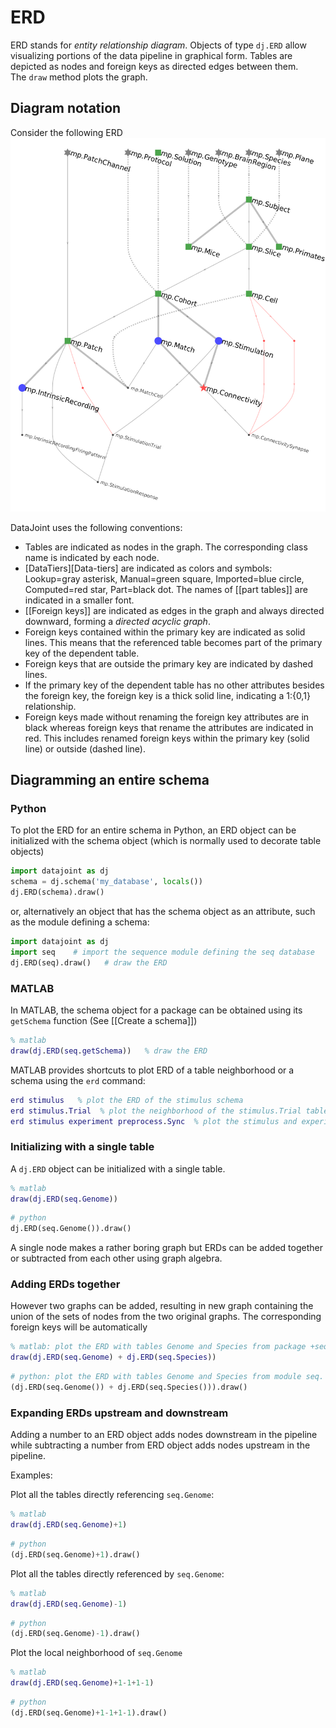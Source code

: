 # ERD

ERD stands for *entity relationship diagram*.  Objects of type `dj.ERD` allow visualizing portions of the data pipeline in graphical form.  Tables are depicted as nodes and foreign keys as directed edges between them.  
The `draw` method plots the graph.

## Diagram notation
Consider the following ERD
![](../_static/img/mp-erd.png)

DataJoint uses the following conventions: 
* Tables are indicated as nodes in the graph.  The corresponding class name is indicated by each node.
* [DataTiers][Data-tiers] are indicated as colors and symbols: Lookup=gray asterisk, Manual=green square, Imported=blue circle,  Computed=red star, Part=black dot.  The names of [[part tables]] are indicated in a smaller font.
* [[Foreign keys]] are indicated as edges in the graph and always directed downward, forming a *directed acyclic graph*.
* Foreign keys contained within the primary key are indicated as solid lines.  This means that the referenced table becomes part of the primary key of the dependent table.
* Foreign keys that are outside the primary key are indicated by dashed lines. 
* If the primary key of the dependent table has no other attributes besides the foreign key, the foreign key is a thick solid line, indicating a 1:{0,1} relationship. 
* Foreign keys made without renaming the foreign key attributes are in black whereas foreign keys that rename the attributes are indicated in red.  This includes renamed foreign keys within the primary key (solid line) or outside (dashed line).

## Diagramming an entire schema

### Python
To plot the ERD for an entire schema in Python, an ERD object can be initialized with the schema object (which is normally used to decorate table objects) 
```python
import datajoint as dj
schema = dj.schema('my_database', locals())
dj.ERD(schema).draw()
```
or, alternatively an object that has the schema object as an attribute, such as the module defining a schema:
```python
import datajoint as dj
import seq    # import the sequence module defining the seq database
dj.ERD(seq).draw()   # draw the ERD
```

### MATLAB
In MATLAB, the schema object for a package can be obtained using its `getSchema` function (See [[Create a schema]])

```matlab
% matlab
draw(dj.ERD(seq.getSchema))   % draw the ERD
```

MATLAB provides shortcuts to plot ERD of a table neighborhood or a schema using the `erd` command:
```matlab
erd stimulus   % plot the ERD of the stimulus schema
erd stimulus.Trial  % plot the neighborhood of the stimulus.Trial table
erd stimulus experiment preprocess.Sync  % plot the stimulus and experiment schemas and the neighborhood of preprocess.Sync
```

### Initializing with a single table
A `dj.ERD` object can be initialized with a single table.

```matlab
% matlab
draw(dj.ERD(seq.Genome))
```

```python
# python
dj.ERD(seq.Genome()).draw()
```

A single node makes a rather boring graph but ERDs can be added together or subtracted from each other using graph algebra.

### Adding ERDs together
However two graphs can be added, resulting in new graph containing the union of the sets of nodes from the two original graphs. The corresponding foreign keys will be automatically 

```matlab
% matlab: plot the ERD with tables Genome and Species from package +seq.
draw(dj.ERD(seq.Genome) + dj.ERD(seq.Species))
```
```python
# python: plot the ERD with tables Genome and Species from module seq.
(dj.ERD(seq.Genome()) + dj.ERD(seq.Species())).draw()
```

### Expanding ERDs upstream and downstream 
Adding a number to an ERD object adds nodes downstream in the pipeline while subtracting a number from ERD object adds nodes upstream in the pipeline.

Examples:

Plot all the tables directly referencing `seq.Genome`:
```matlab
% matlab
draw(dj.ERD(seq.Genome)+1)
```
```python
# python
(dj.ERD(seq.Genome)+1).draw()
```

Plot all the tables directly referenced by `seq.Genome`:
```matlab
% matlab 
draw(dj.ERD(seq.Genome)-1)
```
```python
# python
(dj.ERD(seq.Genome)-1).draw()
```

Plot the local neighborhood of `seq.Genome`
```matlab
% matlab
draw(dj.ERD(seq.Genome)+1-1+1-1)
```
```python
# python
(dj.ERD(seq.Genome)+1-1+1-1).draw()
```
